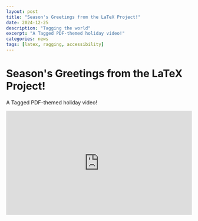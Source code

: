 ```yaml
---
layout: post
title: "Season's Greetings from the LaTeX Project!"
date: 2024-12-25
description: "Tagging the world"
excerpt: "A Tagged PDF-themed holiday video!"
categories: news
tags: [latex, ragging, accessibility]
---
```


# Season's Greetings from the LaTeX Project!

<p>A Tagged PDF-themed holiday video!</p>
<div style="padding: 56.22% 0 0 0; position: relative;"><iframe style="position: absolute; top: 0; left: 0; width: 100%; height: 100%;" title="Tagging the world" src="https://player.vimeo.com/video/1041388841?badge=0&amp;autopause=0&amp;player_id=0&amp;app_id=58479" frameborder="0"></iframe></div>
<p><script src="https://player.vimeo.com/api/player.js"></script></p>


